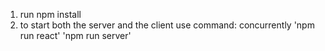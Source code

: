 
1. run npm install
2. to start both the server and the client use command:
   concurrently 'npm run react' 'npm run server'

